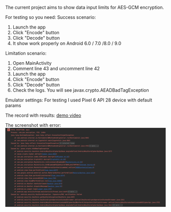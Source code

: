 The current project aims to show data input limits for AES-GCM encryption.

For testing so you need:
Success scenario:
1) Launch the app
2) Click "Encode" button
3) Click "Decode" button
4) It show work properly on Android 6.0 / 7.0 /8.0 / 9.0

Limitation scenario:
1) Open MainActivity 
2) Comment line 43 and uncomment line 42
3) Launch the app 
4) Click "Encode" button 
5) Click "Decode" button
6) Check the logs. You will see javax.crypto.AEADBadTagException

Emulator settings:
For testing I used Pixel 6 API 28 device with default params

The record with results:
[demo video](attachments/demo_video.gif)

The screenshot with error:
![javax.crypto.AEADBadTagException screenshot](attachments/AEADBadTagException_error.png)
